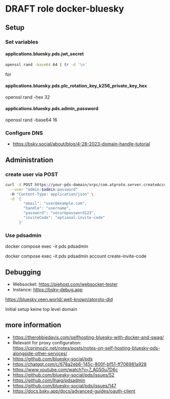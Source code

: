# DRAFT role docker-bluesky


## Setup 
### Set variables

#### applications.bluesky.pds.jwt_secret
```bash
openssl rand -base64 64 | tr -d '\n'
```
for 

#### applications.bluesky.pds.plc_rotation_key_k256_private_key_hex
openssl rand -hex 32

#### applications.bluesky.pds.admin_password
openssl rand -base64 16

### Configure DNS
- https://bsky.social/about/blog/4-28-2023-domain-handle-tutorial

## Administration

### create user via POST
```bash
curl -X POST https://your-pds-domain/xrpc/com.atproto.server.createAccount \
  --user "admin:$admin-password" 
  -H "Content-Type: application/json" \
  -d '{
        "email": "user@example.com",
        "handle": "username",
        "password": "securepassword123",
        "inviteCode": "optional-invite-code"
      }'
```

### Use pdsadmin
docker compose exec -it pds pdsadmin

docker compose exec -it pds pdsadmin account create-invite-code

## Debugging

- Websocket: https://piehost.com/websocket-tester
- Instance: https://bsky-debug.app

https://bluesky.veen.world/.well-known/atproto-did

Initial setup keine top level domain


## more information
- https://therobbiedavis.com/selfhosting-bluesky-with-docker-and-swag/
- Relevant for proxy configuration: https://cprimozic.net/notes/posts/notes-on-self-hosting-bluesky-pds-alongside-other-services/
- https://github.com/bluesky-social/pds
- https://chatgpt.com/c/678a2eb6-145c-800f-bf51-ff706981a928
- https://www.youtube.com/watch?v=7_AG50u7D6c
- https://github.com/bluesky-social/pds/issues/52
- https://github.com/lhaig/pdsadmin
- https://github.com/bluesky-social/pds/issues/147
- https://docs.bsky.app/docs/advanced-guides/oauth-client
